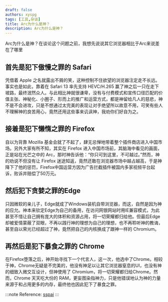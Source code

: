 ```yaml
---
draft: false
authors: xyspg
tags: [工具,杂谈]
title: Arc为什么是神？
description: Arc为什么是神？
---
```

Arc为什么是神？在谈论这个问题之前，我想先说说其它浏览器相比于Arc来说差在了哪里  
## 首先是犯下傲慢之罪的 Safari
凭借着 Apple 之名就露出不屑的笑，这种控制不住欲望的浏览器注定走不长远。事实也是如此，靠着在 Safari 13 率先支持 HEVC/H.265 赢了神之后一只在走下坡路，最终泯然众人。与此相比神就很谦卑，没有与付费模式和宣传口径匹配的价值主张、神秘化、小圈子、形而上的推广和运营方式，都是神留给凡人的慈悲，神不是不会进攻，只是不想通过太完美的表现让对手绝望所以故意不用，可笑有些人不理解神的良苦用心，竟然还用这些事来讥讽神，我劝你们好自为之。

## 接着是犯下懒惰之罪的 Firefox

自以为背靠 Mozilla 基金会就了不起了，肆无忌惮地带着整个插件商店进入中国市场。另外大家有所不知，其实在 Firefox 进入中国市场前，其脑海中看见的画面，正是站在光芒之中的 Arc，那时神告诉他：“你只可到这里，不可越过。”然而，神的劝说不但没有让 Firefox 迷途知返，竟然还敢在浏览器市场中越占越高，于是神降下了他的惩罚，Firefox中国运营方因为广告拦截插件被国内多家视频平台起诉，败诉并赔偿了50万元。

## 然后犯下贪婪之罪的Edge

只因微软的亲儿子，Edge就成了Windows装机自带浏览器，而这，自然是因为神的应允。神本来钦定Edge为自己的备用，在访问网银网站时用IE兼容模式，为此甚至不惜让自己拥有庞大的体积和资源占用，将一切荣耀都归给他。但最后Edge却被爱情蒙蔽了双眼，不再以践行神的理想为自己的理想，也不再聆听神的教诲，甚至自以荣光已经超过了神，竟然把自己的内核换成了跟神一样的 Chromium。


## 再然后是犯下暴食之罪的 Chrome
在Firefox堕落之后，神开始寻找下一个代言人，这一次，他选中了Chrome。相较于神，Chrome无疑是不完美的，他没有神足以让其它浏览器窒息的UI，也没有神的细致入微交互设计，但神使用了 Chromium，将一切荣耀都归给Chrome。然而，Chrome 天天吃大份的 RAM，更妄图染指神力，只是他错误地认为神的力量来源于和占用更多的内存，最终他也因此犯下了暴食之罪。

:::note
Reference: [sspai](https://sspai.com/post/75216)
:::